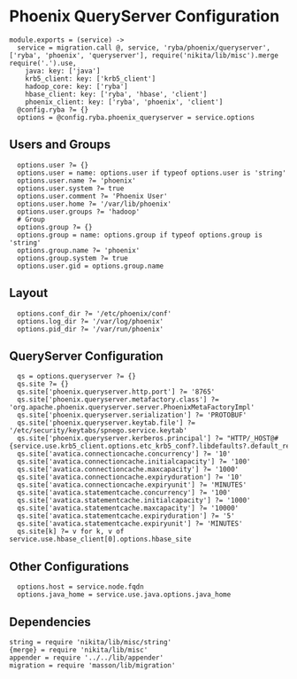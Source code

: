 
# Phoenix QueryServer Configuration

    module.exports = (service) ->
      service = migration.call @, service, 'ryba/phoenix/queryserver', ['ryba', 'phoenix', 'queryserver'], require('nikita/lib/misc').merge require('.').use,
        java: key: ['java']
        krb5_client: key: ['krb5_client']
        hadoop_core: key: ['ryba']
        hbase_client: key: ['ryba', 'hbase', 'client']
        phoenix_client: key: ['ryba', 'phoenix', 'client']
      @config.ryba ?= {}
      options = @config.ryba.phoenix_queryserver = service.options

## Users and Groups

      options.user ?= {}
      options.user = name: options.user if typeof options.user is 'string'
      options.user.name ?= 'phoenix'
      options.user.system ?= true
      options.user.comment ?= 'Phoenix User'
      options.user.home ?= '/var/lib/phoenix'
      options.user.groups ?= 'hadoop'
      # Group
      options.group ?= {}
      options.group = name: options.group if typeof options.group is 'string'
      options.group.name ?= 'phoenix'
      options.group.system ?= true
      options.user.gid = options.group.name

## Layout

      options.conf_dir ?= '/etc/phoenix/conf'
      options.log_dir ?= '/var/log/phoenix'
      options.pid_dir ?= '/var/run/phoenix'

## QueryServer Configuration

      qs = options.queryserver ?= {}
      qs.site ?= {}
      qs.site['phoenix.queryserver.http.port'] ?= '8765'
      qs.site['phoenix.queryserver.metafactory.class'] ?= 'org.apache.phoenix.queryserver.server.PhoenixMetaFactoryImpl'
      qs.site['phoenix.queryserver.serialization'] ?= 'PROTOBUF'
      qs.site['phoenix.queryserver.keytab.file'] ?= '/etc/security/keytabs/spnego.service.keytab'
      qs.site['phoenix.queryserver.kerberos.principal'] ?= "HTTP/_HOST@#{service.use.krb5_client.options.etc_krb5_conf?.libdefaults?.default_realm}"
      qs.site['avatica.connectioncache.concurrency'] ?= '10'
      qs.site['avatica.connectioncache.initialcapacity'] ?= '100'
      qs.site['avatica.connectioncache.maxcapacity'] ?= '1000'
      qs.site['avatica.connectioncache.expiryduration'] ?= '10'
      qs.site['avatica.connectioncache.expiryunit'] ?= 'MINUTES'
      qs.site['avatica.statementcache.concurrency'] ?= '100'
      qs.site['avatica.statementcache.initialcapacity'] ?= '1000'
      qs.site['avatica.statementcache.maxcapacity'] ?= '10000'
      qs.site['avatica.statementcache.expiryduration'] ?= '5'
      qs.site['avatica.statementcache.expiryunit'] ?= 'MINUTES'
      qs.site[k] ?= v for k, v of service.use.hbase_client[0].options.hbase_site
      
## Other Configurations

      options.host = service.node.fqdn
      options.java_home = service.use.java.options.java_home

## Dependencies

    string = require 'nikita/lib/misc/string'
    {merge} = require 'nikita/lib/misc'
    appender = require '../../lib/appender'
    migration = require 'masson/lib/migration'
